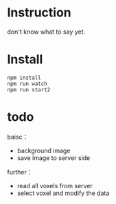 # Instruction
don't know what to say yet. 

# Install
```
npm install
npm run watch
npm run start2
```


# todo

baisc：
- background image
- save image to server side

further：
- read all voxels from server
- select voxel and modify the data
